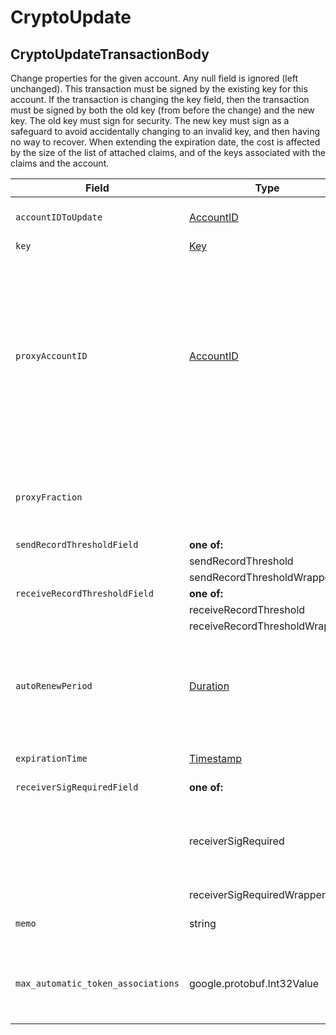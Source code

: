 # CryptoUpdate

## CryptoUpdateTransactionBody

Change properties for the given account. Any null field is ignored (left unchanged). This transaction must be signed by the existing key for this account. If the transaction is changing the key field, then the transaction must be signed by both the old key (from before the change) and the new key. The old key must sign for security. The new key must sign as a safeguard to avoid accidentally changing to an invalid key, and then having no way to recover. When extending the expiration date, the cost is affected by the size of the list of attached claims, and of the keys associated with the claims and the account.

| Field                              | Type                                       | Description                                                                                                                                                                                                                                                                                                                                                                                                                   |
| ---------------------------------- | ------------------------------------------ | ----------------------------------------------------------------------------------------------------------------------------------------------------------------------------------------------------------------------------------------------------------------------------------------------------------------------------------------------------------------------------------------------------------------------------- |
| `accountIDToUpdate`                | [AccountID](../basic-types/accountid.md)   | The account ID which is being updated in this transaction                                                                                                                                                                                                                                                                                                                                                                     |
| `key`                              | [Key](../basic-types/key.md)               | The new key                                                                                                                                                                                                                                                                                                                                                                                                                   |
| `proxyAccountID`                   | [AccountID](../basic-types/accountid.md)   | ID of the account to which this account is proxy staked. If proxyAccountID is null, or is an invalid account, or is an account that isn't a node, then this account is automatically proxy staked to a node chosen by the network, but without earning payments. If the proxyAccountID account refuses to accept proxy staking , or if it is not currently running a node, then it will behave as if proxyAccountID was null. |
| `proxyFraction`                    |                                            | **\[Deprecated].** payments earned from proxy staking are shared between the node and this account, with proxyFraction / 10000 going to this account                                                                                                                                                                                                                                                                         |
| `sendRecordThresholdField`         | **one of:**                                | **\[Deprecated v0.8.0**]                                                                                                                                                                                                                                                                                                                                                                                                     |
|                                    | sendRecordThreshold                        |                                                                                                                                                                                                                                                                                                                                                                                                                               |
|                                    | sendRecordThresholdWrapper                 | google.protobuf.UInt64Value                                                                                                                                                                                                                                                                                                                                                                                                   |
| `receiveRecordThresholdField`      | **one of:**                                | **\[Deprecated v0.8.0**]                                                                                                                                                                                                                                                                                                                                                                                                     |
|                                    | receiveRecordThreshold                     |                                                                                                                                                                                                                                                                                                                                                                                                                               |
|                                    | receiveRecordThresholdWrapper              | google.protobuf.UInt64Value                                                                                                                                                                                                                                                                                                                                                                                                   |
| `autoRenewPeriod`                  | [Duration](../miscellaneous/duration.md)   | The duration in which it will automatically extend the expiration period. If it doesn't have enough balance, it extends as long as possible. If it is empty when it expires, then it is deleted.                                                                                                                                                                                                                              |
| `expirationTime`                   | [Timestamp](../miscellaneous/timestamp.md) | The new expiration time to extend to (ignored if equal to or before the current one)                                                                                                                                                                                                                                                                                                                                          |
| `receiverSigRequiredField`         | **one of:**                                |                                                                                                                                                                                                                                                                                                                                                                                                                               |
|                                    | receiverSigRequired                        | \[Deprecated] Do NOT use this field to set a false value because the server cannot distinguish from the default value. Use receiverSigRequiredWrapper field for this purpose.                                                                                                                                                                                                                                                |
|                                    | receiverSigRequiredWrapper                 | google.protobuf.BoolValue                                                                                                                                                                                                                                                                                                                                                                                                     |
| `memo`                             | string                                     | The memo associated with the account (UTF-8 encoding max 100 bytes)                                                                                                                                                                                                                                                                                                                                                           |
| `max_automatic_token_associations` | google.protobuf.Int32Value                 | The maximum number of tokens that an Account can be implicitly associated with. Up to a 1000 including implicit and explicit associations.                                                                                                                                                                                                                                                                                    |
